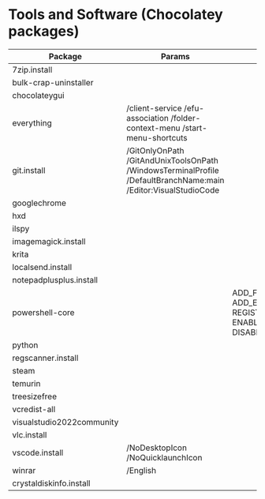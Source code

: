 # Tools and Software (Chocolatey packages)

|Package                  |Params                                                                                                        |Install arguments                                                                                                                                                           |
|-------------------------|--------------------------------------------------------------------------------------------------------------|----------------------------------------------------------------------------------------------------------------------------------------------------------------------------|
|7zip.install             |                                                                                                              |                                                                                                                                                                            |
|bulk-crap-uninstaller    |                                                                                                              |                                                                                                                                                                            |
|chocolateygui            |                                                                                                              |                                                                                                                                                                            |
|everything               |/client-service /efu-association /folder-context-menu /start-menu-shortcuts                                   |                                                                                                                                                                            |
|git.install              |/GitOnlyOnPath /GitAndUnixToolsOnPath /WindowsTerminalProfile /DefaultBranchName:main /Editor:VisualStudioCode|                                                                                                                                                                            |
|googlechrome             |                                                                                                              |                                                                                                                                                                            |
|hxd                      |                                                                                                              |                                                                                                                                                                            |
|ilspy                    |                                                                                                              |                                                                                                                                                                            |
|imagemagick.install      |                                                                                                              |                                                                                                                                                                            |
|krita                    |                                                                                                              |                                                                                                                                                                            |
|localsend.install        |                                                                                                              |                                                                                                                                                                            |
|notepadplusplus.install  |                                                                                                              |                                                                                                                                                                            |
|powershell-core          |                                                                                                              |ADD_FILE_CONTEXT_MENU_RUNPOWERSHELL=1 ADD_EXPLORER_CONTEXT_MENU_OPENPOWERSHELL=1 REGISTER_MANIFEST=1 ADD_PATH=1 ENABLE_PSREMOTING=0 USE_MU=0 ENABLE_MU=0 DISABLE_TELEMETRY=1|
|python                   |                                                                                                              |                                                                                                                                                                            |
|regscanner.install       |                                                                                                              |                                                                                                                                                                            |
|steam                    |                                                                                                              |                                                                                                                                                                            |
|temurin                  |                                                                                                              |                                                                                                                                                                            |
|treesizefree             |                                                                                                              |                                                                                                                                                                            |
|vcredist-all             |                                                                                                              |                                                                                                                                                                            |
|visualstudio2022community|                                                                                                              |                                                                                                                                                                            |
|vlc.install              |                                                                                                              |                                                                                                                                                                            |
|vscode.install           |/NoDesktopIcon /NoQuicklaunchIcon                                                                             |                                                                                                                                                                            |
|winrar                   |/English                                                                                                      |                                                                                                                                                                            |
|crystaldiskinfo.install  |                                                                                                              |                                                                                                                                                                            |